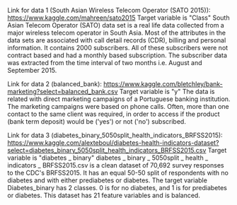Link for data 1 (South Asian Wireless Telecom Operator (SATO 2015)): https://www.kaggle.com/mahreen/sato2015
Target variable is "Class" 
South Asian Telecom Operator (SATO) data set is a real life data collected from a major wireless telecom operator in South Asia. Most of the attributes in the data sets are associated with call detail records (CDR), billing and personal information. It contains 2000 subscribers. All of these subscribers were not contract based and had a monthly based subscription. The subscriber data was extracted from the time interval of two months i.e. August and September 2015.


Link for data 2 (balanced_bank): https://www.kaggle.com/bletchley/bank-marketing?select=balanced_bank.csv
Target variable is "y" 
The data is related with direct marketing campaigns of a Portuguese banking institution. The marketing campaigns were based on phone calls. Often, more than one contact to the same client was required, in order to access if the product (bank term deposit) would be ('yes') or not ('no') subscribed.


Link for data 3 (diabetes_binary_5050split_health_indicators_BRFSS2015): https://www.kaggle.com/alexteboul/diabetes-health-indicators-dataset?select=diabetes_binary_5050split_health_indicators_BRFSS2015.csv
Target variable is "diabetes _ binary"
diabetes _ binary _ 5050split _ health _ indicators _ BRFSS2015.csv is a clean dataset of 70,692 survey responses to the CDC's BRFSS2015. It has an equal 50-50 split of respondents with no diabetes and with either prediabetes or diabetes. The target variable Diabetes_binary has 2 classes. 0 is for no diabetes, and 1 is for prediabetes or diabetes. This dataset has 21 feature variables and is balanced.
